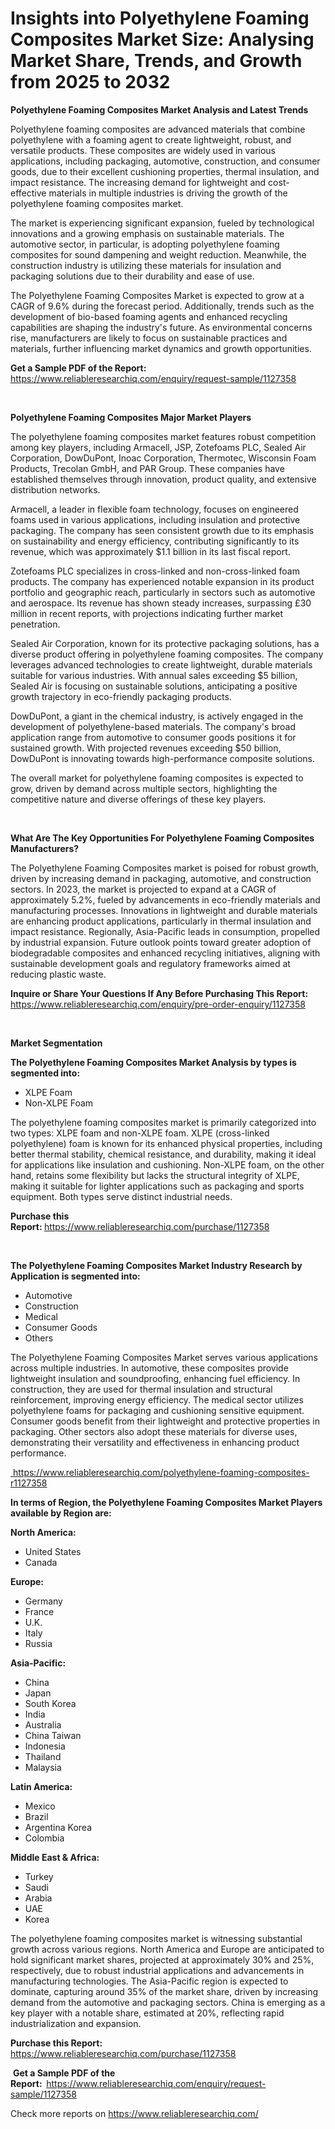 <p><h1>Insights into Polyethylene Foaming Composites Market Size: Analysing Market Share, Trends, and Growth from 2025 to 2032</h1></p><p><strong>Polyethylene Foaming Composites Market Analysis and Latest Trends</strong></p>
<p><p>Polyethylene foaming composites are advanced materials that combine polyethylene with a foaming agent to create lightweight, robust, and versatile products. These composites are widely used in various applications, including packaging, automotive, construction, and consumer goods, due to their excellent cushioning properties, thermal insulation, and impact resistance. The increasing demand for lightweight and cost-effective materials in multiple industries is driving the growth of the polyethylene foaming composites market.</p><p>The market is experiencing significant expansion, fueled by technological innovations and a growing emphasis on sustainable materials. The automotive sector, in particular, is adopting polyethylene foaming composites for sound dampening and weight reduction. Meanwhile, the construction industry is utilizing these materials for insulation and packaging solutions due to their durability and ease of use. </p><p>The Polyethylene Foaming Composites Market is expected to grow at a CAGR of 9.6% during the forecast period. Additionally, trends such as the development of bio-based foaming agents and enhanced recycling capabilities are shaping the industry's future. As environmental concerns rise, manufacturers are likely to focus on sustainable practices and materials, further influencing market dynamics and growth opportunities.</p></p>
<p><strong>Get a Sample PDF of the Report:&nbsp;</strong> <a href="https://www.reliableresearchiq.com/enquiry/request-sample/1127358?utm_campaign=2277&utm_medium=2&utm_source=Github&utm_content=ia&utm_term=04042025&utm_id=polyethylene-foaming-composites">https://www.reliableresearchiq.com/enquiry/request-sample/1127358</a></p>
<p>&nbsp;</p>
<p><strong>Polyethylene Foaming Composites Major Market Players</strong></p>
<p><p>The polyethylene foaming composites market features robust competition among key players, including Armacell, JSP, Zotefoams PLC, Sealed Air Corporation, DowDuPont, Inoac Corporation, Thermotec, Wisconsin Foam Products, Trecolan GmbH, and PAR Group. These companies have established themselves through innovation, product quality, and extensive distribution networks.</p><p>Armacell, a leader in flexible foam technology, focuses on engineered foams used in various applications, including insulation and protective packaging. The company has seen consistent growth due to its emphasis on sustainability and energy efficiency, contributing significantly to its revenue, which was approximately $1.1 billion in its last fiscal report.</p><p>Zotefoams PLC specializes in cross-linked and non-cross-linked foam products. The company has experienced notable expansion in its product portfolio and geographic reach, particularly in sectors such as automotive and aerospace. Its revenue has shown steady increases, surpassing £30 million in recent reports, with projections indicating further market penetration.</p><p>Sealed Air Corporation, known for its protective packaging solutions, has a diverse product offering in polyethylene foaming composites. The company leverages advanced technologies to create lightweight, durable materials suitable for various industries. With annual sales exceeding $5 billion, Sealed Air is focusing on sustainable solutions, anticipating a positive growth trajectory in eco-friendly packaging products.</p><p>DowDuPont, a giant in the chemical industry, is actively engaged in the development of polyethylene-based materials. The company's broad application range from automotive to consumer goods positions it for sustained growth. With projected revenues exceeding $50 billion, DowDuPont is innovating towards high-performance composite solutions.</p><p>The overall market for polyethylene foaming composites is expected to grow, driven by demand across multiple sectors, highlighting the competitive nature and diverse offerings of these key players.</p></p>
<p>&nbsp;</p>
<p><strong>What Are The Key Opportunities For Polyethylene Foaming Composites Manufacturers?</strong></p>
<p><p>The Polyethylene Foaming Composites market is poised for robust growth, driven by increasing demand in packaging, automotive, and construction sectors. In 2023, the market is projected to expand at a CAGR of approximately 5.2%, fueled by advancements in eco-friendly materials and manufacturing processes. Innovations in lightweight and durable materials are enhancing product applications, particularly in thermal insulation and impact resistance. Regionally, Asia-Pacific leads in consumption, propelled by industrial expansion. Future outlook points toward greater adoption of biodegradable composites and enhanced recycling initiatives, aligning with sustainable development goals and regulatory frameworks aimed at reducing plastic waste.</p></p>
<p><strong>Inquire or Share Your Questions If Any Before Purchasing This Report:</strong> <a href="https://www.reliableresearchiq.com/enquiry/pre-order-enquiry/1127358?utm_campaign=2277&utm_medium=2&utm_source=Github&utm_content=ia&utm_term=04042025&utm_id=polyethylene-foaming-composites">https://www.reliableresearchiq.com/enquiry/pre-order-enquiry/1127358</a></p>
<p>&nbsp;</p>
<p><strong>Market Segmentation</strong></p>
<p><strong>The Polyethylene Foaming Composites Market Analysis by types is segmented into:</strong></p>
<p><ul><li>XLPE Foam</li><li>Non-XLPE Foam</li></ul></p>
<p><p>The polyethylene foaming composites market is primarily categorized into two types: XLPE foam and non-XLPE foam. XLPE (cross-linked polyethylene) foam is known for its enhanced physical properties, including better thermal stability, chemical resistance, and durability, making it ideal for applications like insulation and cushioning. Non-XLPE foam, on the other hand, retains some flexibility but lacks the structural integrity of XLPE, making it suitable for lighter applications such as packaging and sports equipment. Both types serve distinct industrial needs.</p></p>
<p><strong>Purchase this Report:&nbsp;</strong><a href="https://www.reliableresearchiq.com/purchase/1127358?utm_campaign=2277&utm_medium=2&utm_source=Github&utm_content=ia&utm_term=04042025&utm_id=polyethylene-foaming-composites">https://www.reliableresearchiq.com/purchase/1127358</a></p>
<p>&nbsp;</p>
<p><strong>The Polyethylene Foaming Composites Market Industry Research by Application is segmented into:</strong></p>
<p><ul><li>Automotive</li><li>Construction</li><li>Medical</li><li>Consumer Goods</li><li>Others</li></ul></p>
<p><p>The Polyethylene Foaming Composites Market serves various applications across multiple industries. In automotive, these composites provide lightweight insulation and soundproofing, enhancing fuel efficiency. In construction, they are used for thermal insulation and structural reinforcement, improving energy efficiency. The medical sector utilizes polyethylene foams for packaging and cushioning sensitive equipment. Consumer goods benefit from their lightweight and protective properties in packaging. Other sectors also adopt these materials for diverse uses, demonstrating their versatility and effectiveness in enhancing product performance.</p></p>
<p><a href="https://www.reliableresearchiq.com/polyethylene-foaming-composites-r1127358?utm_campaign=2277&utm_medium=2&utm_source=Github&utm_content=ia&utm_term=04042025&utm_id=polyethylene-foaming-composites">&nbsp;https://www.reliableresearchiq.com/polyethylene-foaming-composites-r1127358</a></p>
<p><strong>In terms of Region, the Polyethylene Foaming Composites Market Players available by Region are:</strong></p>
<p>
    <p> <strong> North America: </strong>
        <ul>
            <li>United States</li>
            <li>Canada</li>
        </ul>
        </p> 
    <p> <strong> Europe: </strong>
        <ul>
            <li>Germany</li>
            <li>France</li>
            <li>U.K.</li>
            <li>Italy</li>
            <li>Russia</li>
        </ul>
        </p> 
    <p> <strong> Asia-Pacific: </strong>
        <ul>
            <li>China</li>
            <li>Japan</li>
            <li>South Korea</li>
            <li>India</li>
            <li>Australia</li>
            <li>China Taiwan</li>
            <li>Indonesia</li>
            <li>Thailand</li>
            <li>Malaysia</li>
        </ul>
        </p> 
    <p> <strong> Latin America: </strong>
        <ul>
            <li>Mexico</li>
            <li>Brazil</li>
            <li>Argentina Korea</li>
            <li>Colombia</li>
        </ul>
        </p> 
    <p> <strong> Middle East & Africa: </strong>
        <ul>
            <li>Turkey</li>
            <li>Saudi</li>
            <li>Arabia</li>
            <li>UAE</li>
            <li>Korea</li>
        </ul>
    </p>
    </p>
<p><p>The polyethylene foaming composites market is witnessing substantial growth across various regions. North America and Europe are anticipated to hold significant market shares, projected at approximately 30% and 25%, respectively, due to robust industrial applications and advancements in manufacturing technologies. The Asia-Pacific region is expected to dominate, capturing around 35% of the market share, driven by increasing demand from the automotive and packaging sectors. China is emerging as a key player with a notable share, estimated at 20%, reflecting rapid industrialization and expansion.</p></p>
<p><strong>Purchase this Report: </strong><a href="https://www.reliableresearchiq.com/purchase/1127358?utm_campaign=2277&utm_medium=2&utm_source=Github&utm_content=ia&utm_term=04042025&utm_id=polyethylene-foaming-composites">https://www.reliableresearchiq.com/purchase/1127358</a></p>
<p>&nbsp;<strong>Get a Sample PDF of the Report:&nbsp;&nbsp;</strong><a href="https://www.reliableresearchiq.com/enquiry/request-sample/1127358?utm_campaign=2277&utm_medium=2&utm_source=Github&utm_content=ia&utm_term=04042025&utm_id=polyethylene-foaming-composites">https://www.reliableresearchiq.com/enquiry/request-sample/1127358</a></p>
<p><strong></strong></p>
<p>Check more reports on <a href="https://www.reliableresearchiq.com/?utm_campaign=2277&utm_medium=2&utm_source=Github&utm_content=ia&utm_term=04042025&utm_id=polyethylene-foaming-composites">https://www.reliableresearchiq.com/</a></p>